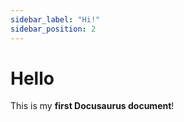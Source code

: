 ```yaml
---
sidebar_label: "Hi!"
sidebar_position: 2
---
```


# Hello

This is my **first Docusaurus document**!
